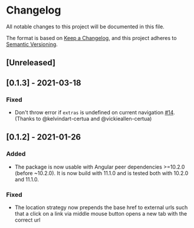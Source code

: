 # Changelog

All notable changes to this project will be documented in this file.

The format is based on [Keep a Changelog](https://keepachangelog.com/en/1.0.0/),
and this project adheres to [Semantic Versioning](https://semver.org/spec/v2.0.0.html).

## [Unreleased]

## [0.1.3] - 2021-03-18

### Fixed

- Don't throw error if `extras` is undefined on current navigation [#14](https://github.com/fboeller/ngx-elements-router/issues/14). (Thanks to @kelvindart-certua and @vickieallen-certua)

## [0.1.2] - 2021-01-26

### Added

- The package is now usable with Angular peer dependencies >=10.2.0 (before ~10.2.0). It is now build with 11.1.0 and is tested both with 10.2.0 and 11.1.0.

### Fixed

- The location strategy now prepends the base href to external urls such that a click on a link via middle mouse button opens a new tab with the correct url
